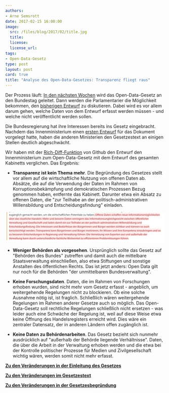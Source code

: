 ```yaml
---
authors: 
- Arne Semsrott
date: 2017-02-15 16:00:00
image:
  src: /files/blog/2017/02/title.jpg
  title: 
  license:
  license_url: 
tags:
- Open-Data-Gesetz
type: post
layout: post
card: true
title: "Analyse des Open-Data-Gesetzes: Transparenz fliegt raus" 
---
```


Der Prozess läuft: [In den nächsten Wochen](https://www.bundesrat.de/SharedDocs/drucksachen/2017/0001-0100/62-17.pdf?__blob=publicationFile&v=1) wird das Open-Data-Gesetz an den Bundestag geleitet. Dann werden die Parlamentarier die Möglichkeit bekommen, den [bisherigen Entwurf](https://okfn.de/blog/tags/open-data-gesetz/) zu diskutieren. Dabei wird es vor allem darum gehen, welche Daten von dem Entwurf erfasst werden müssen - und welche nicht veröffentlicht werden sollen.  

Die Bundesregierung hat ihre Interessen bereits ins Gesetz eingebracht. Nachdem das Innenministerium einen [ersten Entwurf](https://okfn.de/blog/tags/open-data-gesetz/) für das Dokument vorgelegt hatte, haben die anderen Ministerien den Gesetzestext an einigen Stellen deutlich abgeschwächt.

Wir haben mit der [Rich-Diff-Funktion](https://github.com/blog/1784-rendered-prose-diffs) von Github den Entwurf den Innenministerium zum Open-Data-Gesetz mit dem Entwurf des gesamten Kabinetts verglichen. Das Ergebnis: 

* **Transparenz ist kein Thema mehr**. Die Begründung des Gesetzes stellt vor allem auf die wirtschaftliche Nutzung von offenen Daten ab. Absätze, die auf die Verwendung der Daten im Rahmen von Korruptionsbekämpfung und demokratischen Prozessen Bezug genommen haben, entfernte das Kabinett. Darunter etwa ein Absatz zu offenen Daten, die "zur Teilhabe an der politisch-administrativen Willensbildung und Entscheidungsfindung" einladen. 

<a href="https://github.com/arnese/odgesetz/commit/77892b73370027d22b967288a8ea156bae49cf05?short_path=4ba27cd#diff-4ba27cd18371d6182ad42ad7035c875d"><img src="/files/blog/2017/02/delete.jpg"></a>

* **Weniger Behörden als vorgesehen**. Ursprünglich sollte das Gesetz auf "Behörden des Bundes" zutreffen und damit auch die mittelbare Staatsverwaltung einschließen, also etwa Stiftungen und sonstige Anstalten des öffentlichen Rechts. Das ist jetzt anders: Open Data gilt nur noch für die Behörden "der unmittelbaren Bundesverwaltung".

* **Keine Forschungsdaten**. Daten, die im Rahmen von Forschungen erhoben wurden, sind nicht mehr vom Gesetz erfasst - angeblich, um weitergehende Regelungen nicht zu blockieren. Ob eine solche Ausnahme nötig ist, ist fraglich. Schließlich wären weitergehende Regelungen im Rahmen anderer Gesetze auch so möglich. Das Open-Data-Gesetz soll rechtliche Regelungen schließlich nicht ersetzen - was leider auch eine Schwäche der Regelung ist, weil auf diese Weise etwa keine Öffnung des Handelsregisters erreicht wird. Dies wäre ein zentraler Datensatz, der in anderen Ländern offen zugänglich ist.

* **Keine Daten zu Behördenarbeiten**. Das Gesetz bezieht sich nunmehr ausdrücklich auf "außerhalb der Behörde liegende Verhältnisse". Daten, die über die Arbeit in der Verwaltung erhoben werden und die etwa bei der Kontrolle politischer Prozesse für Medien und Zivilgesellschaft wichtig wären, werden somit nicht mehr erfasst.

<p></p>

<strong>[Zu den Veränderungen in der Einleitung des Gesetzes](https://github.com/arnese/odgesetz/commit/77892b73370027d22b967288a8ea156bae49cf05?short_path=4ba27cd#diff-4ba27cd18371d6182ad42ad7035c875d)</strong>

<strong>[Zu den Veränderungen im Gesetzestext](https://github.com/arnese/odgesetz/commit/4923f5b28461865d43bee48ff8e9dda4f2f777a0?short_path=b81c70a#diff-b81c70af5ba72ee74460bf5e45a7b9bd)</strong>

<strong>[Zu den Veränderungen in der Gesetzesbegründung](https://github.com/arnese/odgesetz/commit/e60ba0c25fde29e815a698c33f0616c6f1b761ef?short_path=28608f0#diff-28608f05b1131c3a01f65f9f27fa3a9e)</strong>
